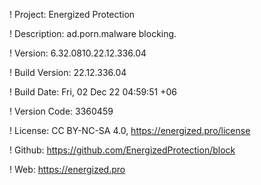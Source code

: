 ! Project: Energized Protection

! Description: ad.porn.malware blocking.

! Version: 6.32.0810.22.12.336.04

! Build Version: 22.12.336.04

! Build Date: Fri, 02 Dec 22 04:59:51 +06

! Version Code: 3360459

! License: CC BY-NC-SA 4.0, https://energized.pro/license

! Github: https://github.com/EnergizedProtection/block

! Web: https://energized.pro
